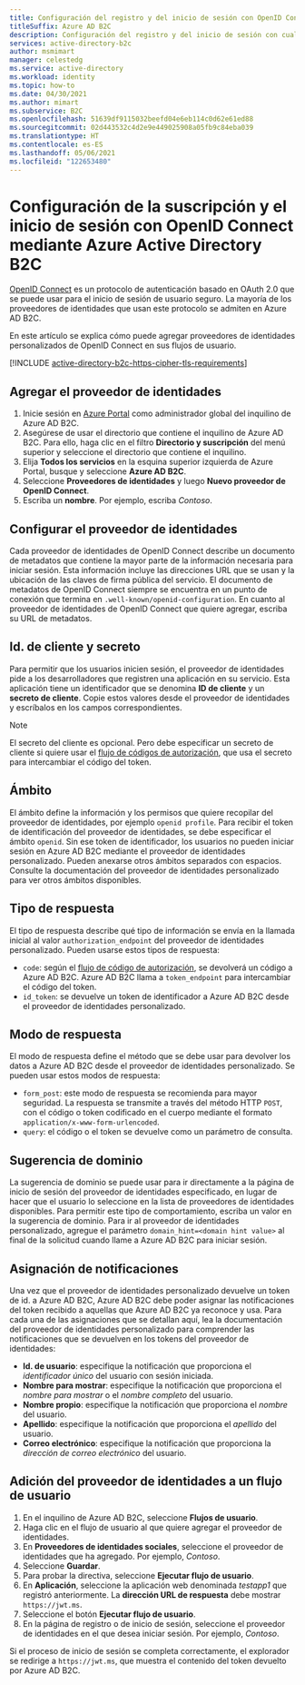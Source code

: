```yaml
---
title: Configuración del registro y del inicio de sesión con OpenID Connect
titleSuffix: Azure AD B2C
description: Configuración del registro y del inicio de sesión con cualquier proveedor de identidades de OpenID Connect (IdP) en Azure Active Directory B2C.
services: active-directory-b2c
author: msmimart
manager: celestedg
ms.service: active-directory
ms.workload: identity
ms.topic: how-to
ms.date: 04/30/2021
ms.author: mimart
ms.subservice: B2C
ms.openlocfilehash: 51639df9115032beefd04e6eb114c0d62e61ed88
ms.sourcegitcommit: 02d443532c4d2e9e449025908a05fb9c84eba039
ms.translationtype: HT
ms.contentlocale: es-ES
ms.lasthandoff: 05/06/2021
ms.locfileid: "122653480"
---
```

# <a name="set-up-sign-up-and-sign-in-with-openid-connect-using-azure-active-directory-b2c"></a>Configuración de la suscripción y el inicio de sesión con OpenID Connect mediante Azure Active Directory B2C

[OpenID Connect](openid-connect.md) es un protocolo de autenticación basado en OAuth 2.0 que se puede usar para el inicio de sesión de usuario seguro. La mayoría de los proveedores de identidades que usan este protocolo se admiten en Azure AD B2C. 

En este artículo se explica cómo puede agregar proveedores de identidades personalizados de OpenID Connect en sus flujos de usuario.

[!INCLUDE [active-directory-b2c-https-cipher-tls-requirements](../../includes/active-directory-b2c-https-cipher-tls-requirements.md)]

## <a name="add-the-identity-provider"></a>Agregar el proveedor de identidades

1. Inicie sesión en [Azure Portal](https://portal.azure.com/) como administrador global del inquilino de Azure AD B2C.
1. Asegúrese de usar el directorio que contiene el inquilino de Azure AD B2C. Para ello, haga clic en el filtro **Directorio y suscripción** del menú superior y seleccione el directorio que contiene el inquilino.
1. Elija **Todos los servicios** en la esquina superior izquierda de Azure Portal, busque y seleccione **Azure AD B2C**.
1. Seleccione **Proveedores de identidades** y luego **Nuevo proveedor de OpenID Connect**.
1. Escriba un **nombre**. Por ejemplo, escriba *Contoso*.

## <a name="configure-the-identity-provider"></a>Configurar el proveedor de identidades

Cada proveedor de identidades de OpenID Connect describe un documento de metadatos que contiene la mayor parte de la información necesaria para iniciar sesión. Esta información incluye las direcciones URL que se usan y la ubicación de las claves de firma pública del servicio. El documento de metadatos de OpenID Connect siempre se encuentra en un punto de conexión que termina en `.well-known/openid-configuration`. En cuanto al proveedor de identidades de OpenID Connect que quiere agregar, escriba su URL de metadatos.

## <a name="client-id-and-secret"></a>Id. de cliente y secreto

Para permitir que los usuarios inicien sesión, el proveedor de identidades pide a los desarrolladores que registren una aplicación en su servicio. Esta aplicación tiene un identificador que se denomina **ID de cliente** y un **secreto de cliente**. Copie estos valores desde el proveedor de identidades y escríbalos en los campos correspondientes.

> [!NOTE]
> El secreto del cliente es opcional. Pero debe especificar un secreto de cliente si quiere usar el [flujo de códigos de autorización](https://openid.net/specs/openid-connect-core-1_0.html#CodeFlowAuth), que usa el secreto para intercambiar el código del token.

## <a name="scope"></a>Ámbito

El ámbito define la información y los permisos que quiere recopilar del proveedor de identidades, por ejemplo `openid profile`. Para recibir el token de identificación del proveedor de identidades, se debe especificar el ámbito `openid`. Sin ese token de identificador, los usuarios no pueden iniciar sesión en Azure AD B2C mediante el proveedor de identidades personalizado. Pueden anexarse otros ámbitos separados con espacios. Consulte la documentación del proveedor de identidades personalizado para ver otros ámbitos disponibles.

## <a name="response-type"></a>Tipo de respuesta

El tipo de respuesta describe qué tipo de información se envía en la llamada inicial al valor `authorization_endpoint` del proveedor de identidades personalizado. Pueden usarse estos tipos de respuesta:

* `code`: según el [flujo de código de autorización](https://openid.net/specs/openid-connect-core-1_0.html#CodeFlowAuth), se devolverá un código a Azure AD B2C. Azure AD B2C llama a `token_endpoint` para intercambiar el código del token.
* `id_token`: se devuelve un token de identificador a Azure AD B2C desde el proveedor de identidades personalizado.

## <a name="response-mode"></a>Modo de respuesta

El modo de respuesta define el método que se debe usar para devolver los datos a Azure AD B2C desde el proveedor de identidades personalizado. Se pueden usar estos modos de respuesta:

* `form_post`: este modo de respuesta se recomienda para mayor seguridad. La respuesta se transmite a través del método HTTP `POST`, con el código o token codificado en el cuerpo mediante el formato `application/x-www-form-urlencoded`.
* `query`: el código o el token se devuelve como un parámetro de consulta.

## <a name="domain-hint"></a>Sugerencia de dominio

La sugerencia de dominio se puede usar para ir directamente a la página de inicio de sesión del proveedor de identidades especificado, en lugar de hacer que el usuario lo seleccione en la lista de proveedores de identidades disponibles. Para permitir este tipo de comportamiento, escriba un valor en la sugerencia de dominio. Para ir al proveedor de identidades personalizado, agregue el parámetro `domain_hint=<domain hint value>` al final de la solicitud cuando llame a Azure AD B2C para iniciar sesión.

## <a name="claims-mapping"></a>Asignación de notificaciones

Una vez que el proveedor de identidades personalizado devuelve un token de id. a Azure AD B2C, Azure AD B2C debe poder asignar las notificaciones del token recibido a aquellas que Azure AD B2C ya reconoce y usa. Para cada una de las asignaciones que se detallan aquí, lea la documentación del proveedor de identidades personalizado para comprender las notificaciones que se devuelven en los tokens del proveedor de identidades:

* **Id. de usuario**: especifique la notificación que proporciona el *identificador único* del usuario con sesión iniciada.
* **Nombre para mostrar**: especifique la notificación que proporciona el *nombre para mostrar* o el *nombre completo* del usuario.
* **Nombre propio**: especifique la notificación que proporciona el *nombre* del usuario.
* **Apellido**: especifique la notificación que proporciona el *apellido* del usuario.
* **Correo electrónico**: especifique la notificación que proporciona la *dirección de correo electrónico* del usuario.

## <a name="add-the-identity-provider-to-a-user-flow"></a>Adición del proveedor de identidades a un flujo de usuario 

1. En el inquilino de Azure AD B2C, seleccione **Flujos de usuario**.
1. Haga clic en el flujo de usuario al que quiere agregar el proveedor de identidades. 
1. En **Proveedores de identidades sociales**, seleccione el proveedor de identidades que ha agregado. Por ejemplo, *Contoso*.
1. Seleccione **Guardar**.
1. Para probar la directiva, seleccione **Ejecutar flujo de usuario**.
1. En **Aplicación**, seleccione la aplicación web denominada *testapp1* que registró anteriormente. La **dirección URL de respuesta** debe mostrar `https://jwt.ms`.
1. Seleccione el botón **Ejecutar flujo de usuario**.
1. En la página de registro o de inicio de sesión, seleccione el proveedor de identidades en el que desea iniciar sesión. Por ejemplo, *Contoso*.

Si el proceso de inicio de sesión se completa correctamente, el explorador se redirige a `https://jwt.ms`, que muestra el contenido del token devuelto por Azure AD B2C.
